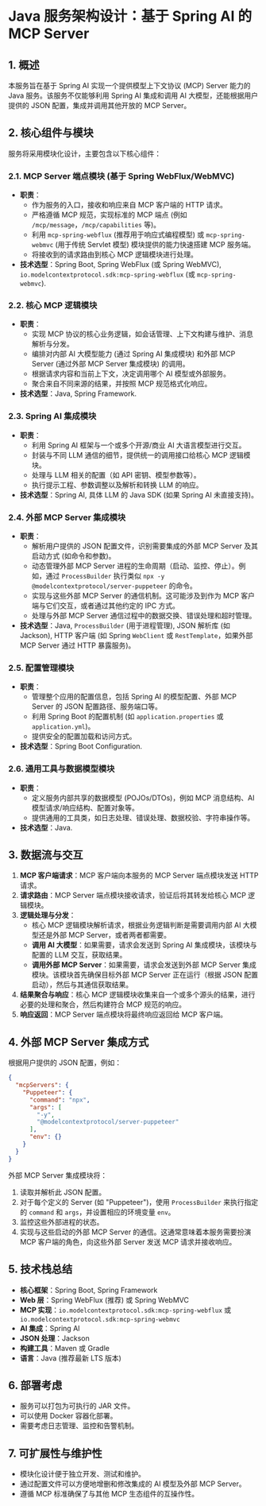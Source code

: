 # Java 服务架构设计：基于 Spring AI 的 MCP Server

## 1. 概述

本服务旨在基于 Spring AI 实现一个提供模型上下文协议 (MCP) Server 能力的 Java 服务。该服务不仅能够利用 Spring AI 集成和调用 AI 大模型，还能根据用户提供的 JSON 配置，集成并调用其他开放的 MCP Server。

## 2. 核心组件与模块

服务将采用模块化设计，主要包含以下核心组件：

### 2.1. MCP Server 端点模块 (基于 Spring WebFlux/WebMVC)

*   **职责**：
    *   作为服务的入口，接收和响应来自 MCP 客户端的 HTTP 请求。
    *   严格遵循 MCP 规范，实现标准的 MCP 端点 (例如 `/mcp/message`，`/mcp/capabilities` 等)。
    *   利用 `mcp-spring-webflux` (推荐用于响应式编程模型) 或 `mcp-spring-webmvc` (用于传统 Servlet 模型) 模块提供的能力快速搭建 MCP 服务端。
    *   将接收到的请求路由到核心 MCP 逻辑模块进行处理。
*   **技术选型**：Spring Boot, Spring WebFlux (或 Spring WebMVC), `io.modelcontextprotocol.sdk:mcp-spring-webflux` (或 `mcp-spring-webmvc`).

### 2.2. 核心 MCP 逻辑模块

*   **职责**：
    *   实现 MCP 协议的核心业务逻辑，如会话管理、上下文构建与维护、消息解析与分发。
    *   编排对内部 AI 大模型能力 (通过 Spring AI 集成模块) 和外部 MCP Server (通过外部 MCP Server 集成模块) 的调用。
    *   根据请求内容和当前上下文，决定调用哪个 AI 模型或外部服务。
    *   聚合来自不同来源的结果，并按照 MCP 规范格式化响应。
*   **技术选型**：Java, Spring Framework.

### 2.3. Spring AI 集成模块

*   **职责**：
    *   利用 Spring AI 框架与一个或多个开源/商业 AI 大语言模型进行交互。
    *   封装与不同 LLM 通信的细节，提供统一的调用接口给核心 MCP 逻辑模块。
    *   处理与 LLM 相关的配置（如 API 密钥、模型参数等）。
    *   执行提示工程、参数调整以及解析和转换 LLM 的响应。
*   **技术选型**：Spring AI, 具体 LLM 的 Java SDK (如果 Spring AI 未直接支持)。

### 2.4. 外部 MCP Server 集成模块

*   **职责**：
    *   解析用户提供的 JSON 配置文件，识别需要集成的外部 MCP Server 及其启动方式 (如命令和参数)。
    *   动态管理外部 MCP Server 进程的生命周期（启动、监控、停止）。例如，通过 `ProcessBuilder` 执行类似 `npx -y @modelcontextprotocol/server-puppeteer` 的命令。
    *   实现与这些外部 MCP Server 的通信机制。这可能涉及到作为 MCP 客户端与它们交互，或者通过其他约定的 IPC 方式。
    *   处理与外部 MCP Server 通信过程中的数据交换、错误处理和超时管理。
*   **技术选型**：Java, `ProcessBuilder` (用于进程管理), JSON 解析库 (如 Jackson), HTTP 客户端 (如 Spring `WebClient` 或 `RestTemplate`，如果外部 MCP Server 通过 HTTP 暴露服务)。

### 2.5. 配置管理模块

*   **职责**：
    *   管理整个应用的配置信息，包括 Spring AI 的模型配置、外部 MCP Server 的 JSON 配置路径、服务端口等。
    *   利用 Spring Boot 的配置机制 (如 `application.properties` 或 `application.yml`)。
    *   提供安全的配置加载和访问方式。
*   **技术选型**：Spring Boot Configuration.

### 2.6. 通用工具与数据模型模块

*   **职责**：
    *   定义服务内部共享的数据模型 (POJOs/DTOs)，例如 MCP 消息结构、AI 模型请求/响应结构、配置对象等。
    *   提供通用的工具类，如日志处理、错误处理、数据校验、字符串操作等。
*   **技术选型**：Java.

## 3. 数据流与交互

1.  **MCP 客户端请求**：MCP 客户端向本服务的 MCP Server 端点模块发送 HTTP 请求。
2.  **请求路由**：MCP Server 端点模块接收请求，验证后将其转发给核心 MCP 逻辑模块。
3.  **逻辑处理与分发**：
    *   核心 MCP 逻辑模块解析请求，根据业务逻辑判断是需要调用内部 AI 大模型还是外部 MCP Server，或者两者都需要。
    *   **调用 AI 大模型**：如果需要，请求会发送到 Spring AI 集成模块，该模块与配置的 LLM 交互，获取结果。
    *   **调用外部 MCP Server**：如果需要，请求会发送到外部 MCP Server 集成模块。该模块首先确保目标外部 MCP Server 正在运行（根据 JSON 配置启动），然后与其通信获取结果。
4.  **结果聚合与响应**：核心 MCP 逻辑模块收集来自一个或多个源头的结果，进行必要的处理和聚合，然后构建符合 MCP 规范的响应。
5.  **响应返回**：MCP Server 端点模块将最终响应返回给 MCP 客户端。

## 4. 外部 MCP Server 集成方式

根据用户提供的 JSON 配置，例如：
```json
{
  "mcpServers": {
    "Puppeteer": {
      "command": "npx",
      "args": [
        "-y",
        "@modelcontextprotocol/server-puppeteer"
      ],
      "env": {}
    }
  }
}
```
外部 MCP Server 集成模块将：
1.  读取并解析此 JSON 配置。
2.  对于每个定义的 Server (如 "Puppeteer")，使用 `ProcessBuilder` 来执行指定的 `command` 和 `args`，并设置相应的环境变量 `env`。
3.  监控这些外部进程的状态。
4.  实现与这些启动的外部 MCP Server 的通信。这通常意味着本服务需要扮演 MCP 客户端的角色，向这些外部 Server 发送 MCP 请求并接收响应。

## 5. 技术栈总结

*   **核心框架**：Spring Boot, Spring Framework
*   **Web 层**：Spring WebFlux (推荐) 或 Spring WebMVC
*   **MCP 实现**：`io.modelcontextprotocol.sdk:mcp-spring-webflux` 或 `io.modelcontextprotocol.sdk:mcp-spring-webmvc`
*   **AI 集成**：Spring AI
*   **JSON 处理**：Jackson
*   **构建工具**：Maven 或 Gradle
*   **语言**：Java (推荐最新 LTS 版本)

## 6. 部署考虑

*   服务可以打包为可执行的 JAR 文件。
*   可以使用 Docker 容器化部署。
*   需要考虑日志管理、监控和告警机制。

## 7. 可扩展性与维护性

*   模块化设计便于独立开发、测试和维护。
*   通过配置文件可以方便地增删和修改集成的 AI 模型及外部 MCP Server。
*   遵循 MCP 标准确保了与其他 MCP 生态组件的互操作性。

